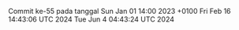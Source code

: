 Commit ke-55 pada tanggal Sun Jan 01 14:00 2023 +0100
Fri Feb 16 14:43:06 UTC 2024
Tue Jun  4 04:43:24 UTC 2024
